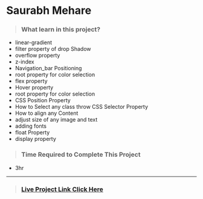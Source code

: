 #  **Saurabh Mehare**

>### What learn in this project?
- linear-gradient
- filter property of drop Shadow
- overflow property
- z-index
- Navigation_bar Positioning
- root property for color selection
- flex property
- Hover property 
- root property for color selection
- CSS Position Property
- How to Select any class throw CSS   Selector Property
- How to align any Content 
- adjust size of any image and text
- adding fonts 
- float Property 
- display property 

>### Time Required to Complete This Project
- 3hr 

---
>### [Live Project Link Click Here ](https://project8-webdesign.netlify.app/)
